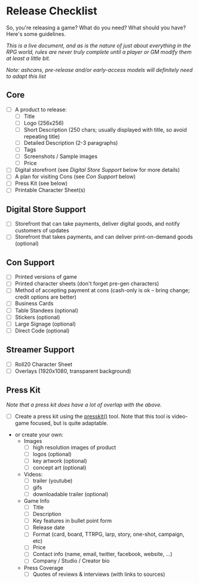 # Release Checklist

So, you're releasing a game? What do you need? What should you have? Here's some guidelines.

*This is a live document, and as is the nature of just about everything in the RPG world, rules are never truly complete until a player or GM modify them at least a little bit.*

*Note: ashcans, pre-release and/or early-access models will definitely need to adapt this list*

## Core

- [ ] A product to release:
  - [ ] Title
  - [ ] Logo (256x256)
  - [ ] Short Description (250 chars; usually displayed with title, so avoid repeating title)
  - [ ] Detailed Description (2-3 paragraphs)
  - [ ] Tags
  - [ ] Screenshots / Sample images
  - [ ] Price
- [ ] Digital storefront (see *Digital Store Support* below for more details)
- [ ] A plan for visiting Cons (see *Con Support* below)
- [ ] Press Kit (see below)
- [ ] Printable Character Sheet(s)

## Digital Store Support

- [ ] Storefront that can take payments, deliver digital goods, and notify customers of updates
- [ ] Storefront that takes payments, and can deliver print-on-demand goods (optional)

## Con Support

- [ ] Printed versions of game
- [ ] Printed character sheets (don't forget pre-gen characters)
- [ ] Method of accepting payment at cons (cash-only is ok – bring change; credit options are better)
- [ ] Business Cards
- [ ] Table Standees (optional)
- [ ] Stickers (optional)
- [ ] Large Signage (optional)
- [ ] Direct Code (optional)

## Streamer Support

- [ ] Roll20 Character Sheet
- [ ] Overlays (1920x1080, transparent background)

## Press Kit

*Note that a press kit does have a lot of overlap with the above.*

- [ ] Create a press kit using the [presskit()](http://dopresskit.com/) tool. Note that this tool is video-game focused, but is quite adaptable.
- or create your own:
  - Images
    - [ ] high resolution images of product
    - [ ] logos (optional)
    - [ ] key artwork (optional)
    - [ ] concept art (optional)
  - Videos:
    - [ ] trailer (youtube)
    - [ ] gifs
    - [ ] downloadable trailer (optional)
  - Game Info
    - [ ] Title
    - [ ] Description
    - [ ] Key features in bullet point form
    - [ ] Release date
    - [ ] Format (card, board, TTRPG, larp, story, one-shot, campaign, etc)
    - [ ] Price
    - [ ] Contact info (name, email, twitter, facebook, website, ...)
    - [ ] Company / Studio / Creator bio
  - Press Coverage
    - [ ] Quotes of reviews & interviews (with links to sources)